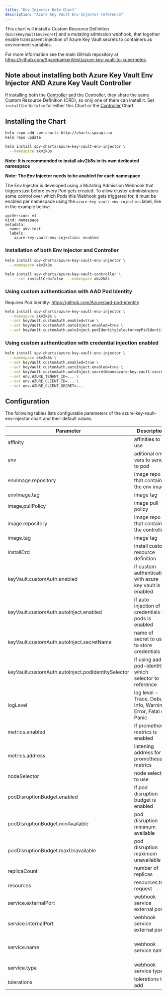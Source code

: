 ```yaml
---
title: "Env-Injector Helm Chart"
description: "Azure Key Vault Env-Injector reference"
---
```


This chart will install a Custom Resource Definition (`AzureKeyVaultEnvSecret`) and a mutating admission webhook, that together enable transparent injection of Azure Key Vault secrets to containers as environment variables.

For more information see the main GitHub repository at https://github.com/SparebankenVest/azure-key-vault-to-kubernetes.

## Note about installing both Azure Key Vault Env Injector AND Azure Key Vault Controller

If installing both the [Controller](https://github.com/SparebankenVest/public-helm-charts/azure-key-vault-controller) and the Controller, they share the same Custom Resource Definition (CRD), so only one of them can install it. Set `installCrd` to `false` for either this Chart or the [Controller](https://github.com/SparebankenVest/azure-key-vault-controller) Chart. 

## Installing the Chart

```bash
helm repo add spv-charts http://charts.spvapi.no
helm repo update
```

```bash
helm install spv-charts/azure-key-vault-env-injector \
  --namespace akv2k8s
```

**Note: It is recommended to install akv2k8s in its own dedicated namespace** 

**Note: The Env Injector needs to be anabled for each namespace**

The Env Injector is developed using a Mutating Admission Webhook that triggers just before every Pod gets created. To allow cluster administrators some control over which Pods this Webhook gets triggered for, it must be enabled per namespace using the `azure-key-vault-env-injection` label, like in the example below:

```
apiVersion: v1
kind: Namespace
metadata:
  name: akv-test
  labels:
    azure-key-vault-env-injection: enabled
```

### Installation of both Env Injector and Controller
```bash
helm install spv-charts/azure-key-vault-env-injector \
  --namespace akv2k8s

helm install spv-charts/azure-key-vault-controller \
    --set installCrd=false  --namespace akv2k8s
```

### Using custom authentication with AAD Pod Identity

Requires Pod Identity: https://github.com/Azure/aad-pod-identity

```bash
helm install spv-charts/azure-key-vault-env-injector \
  --namespace akv2k8s \
  --set keyVault.customAuth.enabled=true \
  --set keyVault.customAuth.autoInject.enabled=true \
  --set keyVault.customAuth.autoInject.podIdentitySelector=myPidIdentitySelector \
```

### Using custom authentication with credential injection enabled

```bash
helm install spv-charts/azure-key-vault-env-injector \
  --namespace akv2k8s \
  --set keyVault.customAuth.enabled=true \
  --set keyVault.customAuth.autoInject.enabled=true \
  --set keyVault.customAuth.autoInject.secretName=azure-key-vault-secret \
  --set env.AZURE_TENANT_ID=... \
  --set env.AZURE_CLIENT_ID=... \
  --set env.AZURE_CLIENT_SECRET=...
```

## Configuration

The following tables lists configurable parameters of the azure-key-vault-env-injector chart and their default values.

|               Parameter                 |                Description                  |                  Default                 |
| --------------------------------------- | ------------------------------------------- | -----------------------------------------|
|affinity                                 |affinities to use                            |{}                                        |
|env                                      |aditional env vars to send to pod            |{}                                        |
|envImage.repository                      |image repo that contains the env image       |spvest/azure-keyvault-env                 |
|envImage.tag                             |image tag                                    |1.0.2                                    |
|image.pullPolicy                         |image pull policy                            |IfNotPresent                              |
|image.repository                         |image repo that contains the controller      |spvest/azure-keyvault-webhook             |
|image.tag                                |image tag                                    |1.0.2                                    |
|installCrd                               |install custom resource definition           |true                                      |
|keyVault.customAuth.enabled                       |if custom authentication with azure key vault is enabled |false                         |
|keyVault.customAuth.autoInject.enabled            |if auto injection of credentials to pods is enabled|false                               |
|keyVault.customAuth.autoInject.secretName         |name of secret to use to store credentials   |akv2k8s-akv-credentials                   |
|keyVault.customAuth.autoInject.podIdentitySelector|if using aad-pod-identity, which selector to reference|{}                               |
|logLevel                                 |log level - Trace, Debug, Info, Warning, Error, Fatal or Panic | Info                   |
|metrics.enabled                          |if prometheus metrics is enabled             |false                                     |
|metrics.address                          |listening address for prometheus metrics     |':80'                                     |
|nodeSelector                             |node selector to use                         |{}                                        |
|podDisruptionBudget.enabled              |if pod disruption budget is enabled          |true                                      |
|podDisruptionBudget.minAvailable         |pod disruption minimum available             |1                                         |
|podDisruptionBudget.maxUnavailable       |pod disruption maximum unavailable           |nil                                       |
|replicaCount                             |number of replicas                           |1                                         |
|resources                                |resources to request                         |{}                                        |
|service.externalPort                     |webhook service external port                |443                                       |
|service.internalPort                     |webhook service external port                |443                                       |
|service.name                             |webhook service name                         |azure-keyvault-secrets-webhook            |
|service.type                             |webhook service type                         |ClusterIP                                 |
|tolerations                              |tolerations to add                           |[]                                        |
